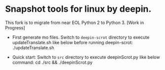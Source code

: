 Snapshot tools for linux by deepin.
==

This fork is to migrate from near EOL Python 2 to Python 3. [Work in Progress]

* First generate mo files.
  Switch to `deepin-scrot` directory to execute updateTranslate.sh like below before running deepin-scrot:
      ./updateTranslate.sh

* Quick start:
  Switch to `src` directory to execute deepinScrot.py like below command:
      cd ./src && ./deepinScrot.py
